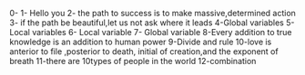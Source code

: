 0-<o>
1- Hello you
2- the path to success is to make massive,determined action
3- if the path be beautiful,let us not ask  where it leads
4-Global variables
5- Local variables
6- Local variable
7- Global variable
8-Every addition to true knowledge is an addition to human power
9-Divide and rule
10-love is anterior to file ,posterior to death, initial of creation,and the exponent of breath
11-there are 10types  of people in the world
12-combination  

